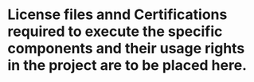 # License files annd Certifications required to execute the specific components and their usage rights in the project are to be placed here.